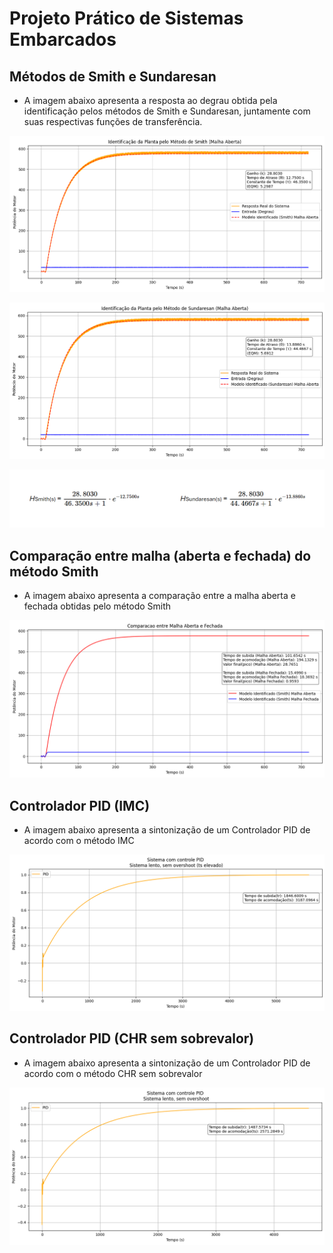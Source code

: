 # Projeto Prático de Sistemas Embarcados

## Métodos de Smith e Sundaresan

 - A imagem abaixo apresenta a resposta ao degrau obtida pela identificação pelos métodos de Smith e Sundaresan, juntamente com suas respectivas funções de transferência.

![metodo_smith](./imagens/metodo_smith_malha_aberta.png)

![metodo_sundaresan](./imagens/metodo_sundaresan_malha_aberta.png)

![funções de transferência](./imagens/função_transferência_smith_e_sundaresan.png)

## Comparação entre malha (aberta e fechada) do método Smith

 - A imagem abaixo apresenta a comparação entre a malha aberta e fechada obtidas pelo método Smith

![comparação entre malha aberta e fechada](./imagens/comparação_malha_aberta_e_fechada.png)

## Controlador PID (IMC)

 - A imagem abaixo apresenta a sintonização de um Controlador PID de acordo com o método IMC

![sintonização PID com método IMC](./imagens/sistema_com_controle_PID_(IMC).png)

## Controlador PID (CHR sem sobrevalor)

 - A imagem abaixo apresenta a sintonização de um Controlador PID de acordo com o método CHR sem sobrevalor

![sintonização PID com método CHR sem sobrevalor](./imagens/sistema_com_controle_PID_(CHR_sem_sobrevalor).png)

